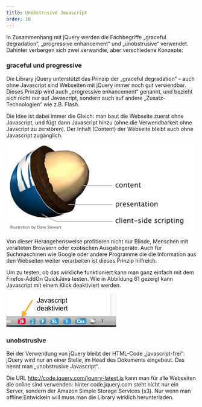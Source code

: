 ```yaml
---
title: Unobstrusive Javascript
order: 10
---
```


In Zusammenhang mit jQuery werden die Fachbegriffe „graceful degradation“, „progressive enhancement“  und „unobstrusive“ verwendet. Dahinter verbergen sich zwei verwandte, aber verschiedene Konzepte:

### graceful und progressive

Die Library jQuery unterstützt das Prinzip der „graceful degradation“ – auch ohne Javascript sind Webseiten mit jQuery immer noch gut verwendbar. Dieses Prinzip wird auch „progressive enhancement“ genannt, und bezieht sich nicht nur auf Javascript, sondern auch auf andere „Zusatz-Technologien“ wie z.B. Flash.

Die Idee ist dabei immer die Gleich: man baut die Webseite zuerst ohne Javascript, und fügt dann Javascript hinzu (ohne die Verwendbarkeit ohne Javscript zu zerstören). Der Inhalt (Content) der Webseite bleibt auch ohne Javascript zugänglich.


![Abbildung 60: Die Rolle von Content, Darstellung und Programmierung (Unobstrusive Javascript)](/images/image267.png)

Von dieser Herangehensweise profitieren nicht nur Blinde, Menschen mit veralteten Browsern oder exotischen Ausgabegeräte. Auch für Suchmaschinen wie Google oder andere Programme die die Information aus den Webseiten weiter verarbeiten ist dieses Prinzip hilfreich.

Um zu testen, ob das wirkliche funktioniert kann man ganz einfach mit dem Firefox-AddOn QuickJava testen. Wie in Abbildung 61 gezeigt kann Javascript mit einem Klick deaktiviert werden.


![Abbildung 61: Javascript deaktivieren mit QuickJava in Firefox](/images/image269.png)

### unobstrusive

Bei der Verwendung von jQuery bleibt der HTML-Code „javascript-frei“: jQuery wird nur an einer Stelle, im Head des Dokuments eingebaut. Das nennt man „unobstrusive Javascript“.

<htmlcode>
  <script type = "text/javscript" 
            src  = "http://code.jquery.com/jquery-latest.js"></script>
  <script>
  $(document).ready(function(){ 
        // Javascript code here 
  }); 
  </script>
  </head>
  <body>
        <!--  plain html here, no onclick or onload or ... -->
  </body>
</htmlcode>

Die URL http://code.jquery.com/jquery-latest.js kann man für alle Webseiten die online sind verwenden: hinter code.jquery.com steht nicht nur ein Server, sondern der Amazon Simple Storage Services (s3). Nur wenn man offline Entwickeln will muss man die Library wirklich herunterladen.

